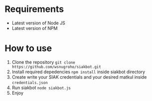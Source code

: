 # Requirements
- Latest version of Node JS 
- Latest version of NPM

# How to use
1. Clone the repository
   `git clone https://github.com/wsnugroho/siakbot.git`
2. Install required depedencies
   `npm install` inside siakbot directory
3. Create write your SIAK credentials and your desired matkul inside `credentials.json`
4. Run siakbot
   `node siakbot.js`
5. Enjoy

